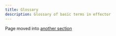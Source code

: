 ```yaml
---
title: Glossary
description: Glossary of basic terms in effector
---
```


Page moved into [another section](/explanation/glossary.md)
